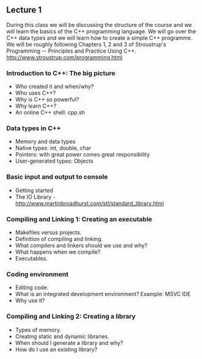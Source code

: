 ## Lecture 1

During this class we will be discussing the structure of the course and we will learn the basics of the C++ programming language. We will go over the C++ data types and we will learn how to create a simple C++ programme. We will be roughly following Chapters 1, 2 and 3 of Stroustrup's Programming -- Principles and Practice Using C++. http://www.stroustrup.com/programming.html

###  Introduction to C++: The big picture
- Who created it and when/why?
- Who uses C++?
- Why is C++ so powerful?
- Why learn C++?
- An online C++ shell: cpp.sh

### Data types in C++
- Memory and data types
- Native types: int, double, char
- Pointers: with great power comes great responsibility
- User-generated types: Objects

### Basic input and output to console
- Getting started
- The IO Library - http://www.martinbroadhurst.com/stl/standard_library.html

### Compiling and Linking 1: Creating an executable
- Makefiles versus projects.
- Definition of compiling and linking.
- What compilers and linkers should we use and why?
- What happens when we compile?
- Executables. 

### Coding environment
- Editing code.
- What is an integrated development environment? Example: MSVC IDE
- Why use it?

### Compiling and Linking 2: Creating a library
- Types of memory.
- Creating static and dynamic libraries.
- When should I generate a library and why?
- How do I use an existing library?



